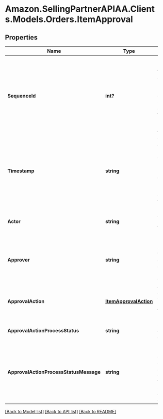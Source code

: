 # Amazon.SellingPartnerAPIAA.Clients.Models.Orders.ItemApproval
## Properties

Name | Type | Description | Notes
------------ | ------------- | ------------- | -------------
**SequenceId** | **int?** | Sequence number of the item approval. Each ItemApproval gets its sequenceId automatically from a monotonic increasing function. | 
**Timestamp** | **string** | Timestamp when the ItemApproval was recorded by Amazon&#39;s internal order approvals system. In ISO 8601 date time format. | 
**Actor** | **string** | High level actors involved in the approval process. | 
**Approver** | **string** | Person or system that triggers the approval actions on behalf of the actor. | [optional] 
**ApprovalAction** | [**ItemApprovalAction**](ItemApprovalAction.md) | Approval action that defines the behavior of the ItemApproval. | 
**ApprovalActionProcessStatus** | **string** | Status of approval action. | 
**ApprovalActionProcessStatusMessage** | **string** | Optional message to communicate optional additional context about the current status of the approval action. | [optional] 

[[Back to Model list]](../README.md#documentation-for-models) [[Back to API list]](../README.md#documentation-for-api-endpoints) [[Back to README]](../README.md)

